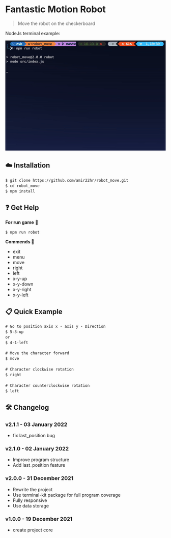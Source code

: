 
# Fantastic Motion Robot


> Move the robot on the checkerboard

NodeJs terminal example:

[![Terminal example](public/robot_move.gif)]()


## :cloud: Installation

```sh
$ git clone https://github.com/amir22hr/robot_move.git
$ cd robot_move
$ npm install
```


## :question: Get Help

**For run game** :rocket: 

    $ npm run robot

**Commends :memo:**

 - exit
 - menu
 - move
 - right
 - left
 - x-y-up
 - x-y-down
 - x-y-right
 - x-y-left

## :clipboard: Quick Example

```txt
# Go to position axis x - axis y - Direction
$ 5-3-up
or
$ 4-1-left

# Move the character forward
$ move

# Character clockwise rotation
$ right

# Character counterclockwise rotation
$ left
```

## :hammer_and_wrench: Changelog

### v2.1.1 - 03 January 2022
- fix last_position bug

### v2.1.0 - 02 January 2022
- Improve program structure
- Add last_position feature

### v2.0.0 - 31 December 2021
- Rewrite the project
- Use terminal-kit package for full program coverage
- Fully responsive
- Use data storage

### v1.0.0 - 19 December 2021
- create project core